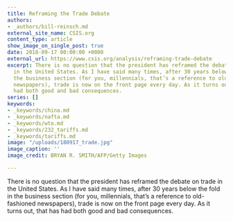 ```yaml
---
title: Reframing the Trade Debate
authors:
- _authors/bill-reinsch.md
external_site_name: CSIS.org
content_type: article
show_image_on_single_post: true
date: 2018-09-17 00:00:00 +0000
external_url: https://www.csis.org/analysis/reframing-trade-debate
excerpt: There is no question that the president has reframed the debate on trade
  in the United States. As I have said many times, after 30 years below the fold in
  the business section (for you, millennials, that’s a reference to old-fashioned
  newspapers), trade is now on the front page every day. As it turns out, that has
  had both good and bad consequences.
series: []
keywords:
- _keywords/china.md
- _keywords/nafta.md
- _keywords/wto.md
- _keywords/232_tariffs.md
- _keywords/tariffs.md
image: "/uploads/180917_trade.jpg"
image_caption: ''
image_credit: BRYAN R. SMITH/AFP/Getty Images

---
```

There is no question that the president has reframed the debate on trade in the United States. As I have said many times, after 30 years below the fold in the business section (for you, millennials, that’s a reference to old-fashioned newspapers), trade is now on the front page every day. As it turns out, that has had both good and bad consequences.